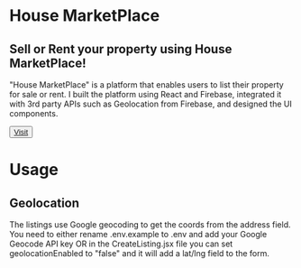 <h1>House MarketPlace</h1>
<h2>Sell or Rent your property using House MarketPlace!</h2>
<p>"House MarketPlace" is a platform that enables users to list their property for sale or rent. I built the platform using React and Firebase, integrated it with 3rd party APIs such as Geolocation from Firebase, and designed the UI components.</p>
<button className='primary button'>
  <a href='https://house-market-place-beryl.vercel.app/'>Visit</a>
</button>

<h1>Usage</h1>
<h2>Geolocation</h2>
The listings use Google geocoding to get the coords from the address field. You need to either rename .env.example to .env and add your Google Geocode API key OR in the CreateListing.jsx file you can set geolocationEnabled to "false" and it will add a lat/lng field to the form.
